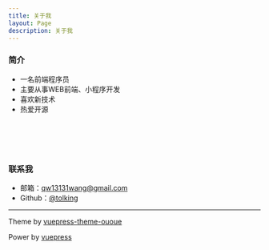```yaml
---
title: 关于我
layout: Page
description: 关于我
---
```


### 简介

- 一名前端程序员
- 主要从事WEB前端、小程序开发
- 喜欢新技术
- 热爱开源

<div style="height:60px"></div>

### 联系我

- 邮箱：qw13131wang@gmail.com
- Github：[@tolking](https://github.com/tolking)

---

Theme by [vuepress-theme-ououe](https://github.com/tolking/vuepress-theme-ououe)

Power by [vuepress](https://github.com/vuejs/vuepress)